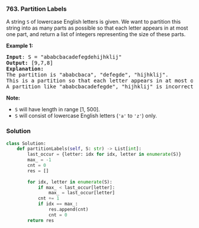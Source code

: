 ### 763. Partition Labels

A string `S` of lowercase English letters is given. We want to partition this string into as many parts as possible so that each letter appears in at most one part, and return a list of integers representing the size of these parts.

__Example 1:__

<pre>
<b>Input</b>: S = "ababcbacadefegdehijhklij"
<b>Output:</b> [9,7,8]
<b>Explanation:</b>
The partition is "ababcbaca", "defegde", "hijhklij".
This is a partition so that each letter appears in at most one part.
A partition like "ababcbacadefegde", "hijhklij" is incorrect, because it splits S into less parts.
</pre>
 

__Note:__

* `S` will have length in range [1, 500].
* `S` will consist of lowercase English letters (`'a'` to `'z'`) only.


### Solution

```Python
class Solution:
    def partitionLabels(self, S: str) -> List[int]:
        last_occur = {letter: idx for idx, letter in enumerate(S)}
        max_ = -1
        cnt = 0
        res = []
        
        for idx, letter in enumerate(S):
            if max_ < last_occur[letter]:
                max_ = last_occur[letter]
            cnt += 1
            if idx == max_:
                res.append(cnt)
                cnt = 0
        return res
```
